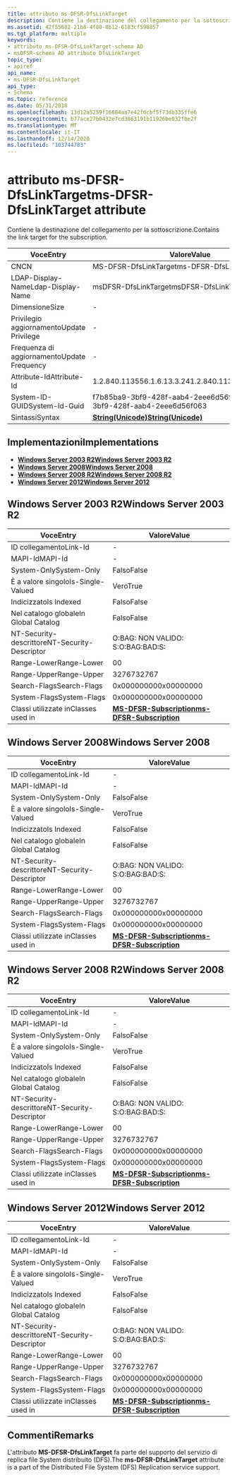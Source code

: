 ```yaml
---
title: attributo ms-DFSR-DfsLinkTarget
description: Contiene la destinazione del collegamento per la sottoscrizione.
ms.assetid: 42f55602-21b8-4f80-8b12-6183cf598857
ms.tgt_platform: multiple
keywords:
- attributo ms-DFSR-DfsLinkTarget-schema AD
- msDFSR-schema AD attributo DfsLinkTarget
topic_type:
- apiref
api_name:
- ms-DFSR-DfsLinkTarget
api_type:
- Schema
ms.topic: reference
ms.date: 05/31/2018
ms.openlocfilehash: 13d12a5259f16684aa7e42f6cbf5f73db335ffe6
ms.sourcegitcommit: b77ace27b0432e7cd3863191b11926be032fbe2f
ms.translationtype: MT
ms.contentlocale: it-IT
ms.lasthandoff: 12/14/2020
ms.locfileid: "103744783"
---
```

# <a name="ms-dfsr-dfslinktarget-attribute"></a><span data-ttu-id="28365-105">attributo ms-DFSR-DfsLinkTarget</span><span class="sxs-lookup"><span data-stu-id="28365-105">ms-DFSR-DfsLinkTarget attribute</span></span>

<span data-ttu-id="28365-106">Contiene la destinazione del collegamento per la sottoscrizione.</span><span class="sxs-lookup"><span data-stu-id="28365-106">Contains the link target for the subscription.</span></span>



| <span data-ttu-id="28365-107">Voce</span><span class="sxs-lookup"><span data-stu-id="28365-107">Entry</span></span> | <span data-ttu-id="28365-108">Valore</span><span class="sxs-lookup"><span data-stu-id="28365-108">Value</span></span> |
|-------------------|---------------------------------------------|
| <span data-ttu-id="28365-109">CN</span><span class="sxs-lookup"><span data-stu-id="28365-109">CN</span></span>                | <span data-ttu-id="28365-110">MS-DFSR-DfsLinkTarget</span><span class="sxs-lookup"><span data-stu-id="28365-110">ms-DFSR-DfsLinkTarget</span></span>                       |
| <span data-ttu-id="28365-111">LDAP-Display-Name</span><span class="sxs-lookup"><span data-stu-id="28365-111">Ldap-Display-Name</span></span> | <span data-ttu-id="28365-112">msDFSR-DfsLinkTarget</span><span class="sxs-lookup"><span data-stu-id="28365-112">msDFSR-DfsLinkTarget</span></span>                        |
| <span data-ttu-id="28365-113">Dimensione</span><span class="sxs-lookup"><span data-stu-id="28365-113">Size</span></span>              | \-                                          |
| <span data-ttu-id="28365-114">Privilegio aggiornamento</span><span class="sxs-lookup"><span data-stu-id="28365-114">Update Privilege</span></span>  | \-                                          |
| <span data-ttu-id="28365-115">Frequenza di aggiornamento</span><span class="sxs-lookup"><span data-stu-id="28365-115">Update Frequency</span></span>  | \-                                          |
| <span data-ttu-id="28365-116">Attribute-Id</span><span class="sxs-lookup"><span data-stu-id="28365-116">Attribute-Id</span></span>      | <span data-ttu-id="28365-117">1.2.840.113556.1.6.13.3.24</span><span class="sxs-lookup"><span data-stu-id="28365-117">1.2.840.113556.1.6.13.3.24</span></span>                  |
| <span data-ttu-id="28365-118">System-ID-GUID</span><span class="sxs-lookup"><span data-stu-id="28365-118">System-Id-Guid</span></span>    | <span data-ttu-id="28365-119">f7b85ba9-3bf9-428f-aab4-2eee6d56f063</span><span class="sxs-lookup"><span data-stu-id="28365-119">f7b85ba9-3bf9-428f-aab4-2eee6d56f063</span></span>        |
| <span data-ttu-id="28365-120">Sintassi</span><span class="sxs-lookup"><span data-stu-id="28365-120">Syntax</span></span>            | [<span data-ttu-id="28365-121">**String(Unicode)**</span><span class="sxs-lookup"><span data-stu-id="28365-121">**String(Unicode)**</span></span>](s-string-unicode.md) |



## <a name="implementations"></a><span data-ttu-id="28365-122">Implementazioni</span><span class="sxs-lookup"><span data-stu-id="28365-122">Implementations</span></span>

-   [<span data-ttu-id="28365-123">**Windows Server 2003 R2**</span><span class="sxs-lookup"><span data-stu-id="28365-123">**Windows Server 2003 R2**</span></span>](#windows-server-2003-r2)
-   [<span data-ttu-id="28365-124">**Windows Server 2008**</span><span class="sxs-lookup"><span data-stu-id="28365-124">**Windows Server 2008**</span></span>](#windows-server-2008)
-   [<span data-ttu-id="28365-125">**Windows Server 2008 R2**</span><span class="sxs-lookup"><span data-stu-id="28365-125">**Windows Server 2008 R2**</span></span>](#windows-server-2008-r2)
-   [<span data-ttu-id="28365-126">**Windows Server 2012**</span><span class="sxs-lookup"><span data-stu-id="28365-126">**Windows Server 2012**</span></span>](#windows-server-2012)

## <a name="windows-server-2003-r2"></a><span data-ttu-id="28365-127">Windows Server 2003 R2</span><span class="sxs-lookup"><span data-stu-id="28365-127">Windows Server 2003 R2</span></span>



| <span data-ttu-id="28365-128">Voce</span><span class="sxs-lookup"><span data-stu-id="28365-128">Entry</span></span> | <span data-ttu-id="28365-129">Valore</span><span class="sxs-lookup"><span data-stu-id="28365-129">Value</span></span> |
|------------------------|------------------------------------------------------------------|
| <span data-ttu-id="28365-130">ID collegamento</span><span class="sxs-lookup"><span data-stu-id="28365-130">Link-Id</span></span>                | \-                                                               |
| <span data-ttu-id="28365-131">MAPI-Id</span><span class="sxs-lookup"><span data-stu-id="28365-131">MAPI-Id</span></span>                | \-                                                               |
| <span data-ttu-id="28365-132">System-Only</span><span class="sxs-lookup"><span data-stu-id="28365-132">System-Only</span></span>            | <span data-ttu-id="28365-133">Falso</span><span class="sxs-lookup"><span data-stu-id="28365-133">False</span></span>                                                            |
| <span data-ttu-id="28365-134">È a valore singolo</span><span class="sxs-lookup"><span data-stu-id="28365-134">Is-Single-Valued</span></span>       | <span data-ttu-id="28365-135">Vero</span><span class="sxs-lookup"><span data-stu-id="28365-135">True</span></span>                                                             |
| <span data-ttu-id="28365-136">Indicizzato</span><span class="sxs-lookup"><span data-stu-id="28365-136">Is Indexed</span></span>             | <span data-ttu-id="28365-137">Falso</span><span class="sxs-lookup"><span data-stu-id="28365-137">False</span></span>                                                            |
| <span data-ttu-id="28365-138">Nel catalogo globale</span><span class="sxs-lookup"><span data-stu-id="28365-138">In Global Catalog</span></span>      | <span data-ttu-id="28365-139">Falso</span><span class="sxs-lookup"><span data-stu-id="28365-139">False</span></span>                                                            |
| <span data-ttu-id="28365-140">NT-Security-descrittore</span><span class="sxs-lookup"><span data-stu-id="28365-140">NT-Security-Descriptor</span></span> | <span data-ttu-id="28365-141">O:BAG: NON VALIDO: S:</span><span class="sxs-lookup"><span data-stu-id="28365-141">O:BAG:BAD:S:</span></span>                                                     |
| <span data-ttu-id="28365-142">Range-Lower</span><span class="sxs-lookup"><span data-stu-id="28365-142">Range-Lower</span></span>            | <span data-ttu-id="28365-143">0</span><span class="sxs-lookup"><span data-stu-id="28365-143">0</span></span>                                                                |
| <span data-ttu-id="28365-144">Range-Upper</span><span class="sxs-lookup"><span data-stu-id="28365-144">Range-Upper</span></span>            | <span data-ttu-id="28365-145">32767</span><span class="sxs-lookup"><span data-stu-id="28365-145">32767</span></span>                                                            |
| <span data-ttu-id="28365-146">Search-Flags</span><span class="sxs-lookup"><span data-stu-id="28365-146">Search-Flags</span></span>           | <span data-ttu-id="28365-147">0x00000000</span><span class="sxs-lookup"><span data-stu-id="28365-147">0x00000000</span></span>                                                       |
| <span data-ttu-id="28365-148">System-Flags</span><span class="sxs-lookup"><span data-stu-id="28365-148">System-Flags</span></span>           | <span data-ttu-id="28365-149">0x00000000</span><span class="sxs-lookup"><span data-stu-id="28365-149">0x00000000</span></span>                                                       |
| <span data-ttu-id="28365-150">Classi utilizzate in</span><span class="sxs-lookup"><span data-stu-id="28365-150">Classes used in</span></span>        | [<span data-ttu-id="28365-151">**MS-DFSR-Subscription**</span><span class="sxs-lookup"><span data-stu-id="28365-151">**ms-DFSR-Subscription**</span></span>](c-msdfsr-subscription.md)<br/> |



## <a name="windows-server-2008"></a><span data-ttu-id="28365-152">Windows Server 2008</span><span class="sxs-lookup"><span data-stu-id="28365-152">Windows Server 2008</span></span>



| <span data-ttu-id="28365-153">Voce</span><span class="sxs-lookup"><span data-stu-id="28365-153">Entry</span></span> | <span data-ttu-id="28365-154">Valore</span><span class="sxs-lookup"><span data-stu-id="28365-154">Value</span></span> |
|------------------------|------------------------------------------------------------------|
| <span data-ttu-id="28365-155">ID collegamento</span><span class="sxs-lookup"><span data-stu-id="28365-155">Link-Id</span></span>                | \-                                                               |
| <span data-ttu-id="28365-156">MAPI-Id</span><span class="sxs-lookup"><span data-stu-id="28365-156">MAPI-Id</span></span>                | \-                                                               |
| <span data-ttu-id="28365-157">System-Only</span><span class="sxs-lookup"><span data-stu-id="28365-157">System-Only</span></span>            | <span data-ttu-id="28365-158">Falso</span><span class="sxs-lookup"><span data-stu-id="28365-158">False</span></span>                                                            |
| <span data-ttu-id="28365-159">È a valore singolo</span><span class="sxs-lookup"><span data-stu-id="28365-159">Is-Single-Valued</span></span>       | <span data-ttu-id="28365-160">Vero</span><span class="sxs-lookup"><span data-stu-id="28365-160">True</span></span>                                                             |
| <span data-ttu-id="28365-161">Indicizzato</span><span class="sxs-lookup"><span data-stu-id="28365-161">Is Indexed</span></span>             | <span data-ttu-id="28365-162">Falso</span><span class="sxs-lookup"><span data-stu-id="28365-162">False</span></span>                                                            |
| <span data-ttu-id="28365-163">Nel catalogo globale</span><span class="sxs-lookup"><span data-stu-id="28365-163">In Global Catalog</span></span>      | <span data-ttu-id="28365-164">Falso</span><span class="sxs-lookup"><span data-stu-id="28365-164">False</span></span>                                                            |
| <span data-ttu-id="28365-165">NT-Security-descrittore</span><span class="sxs-lookup"><span data-stu-id="28365-165">NT-Security-Descriptor</span></span> | <span data-ttu-id="28365-166">O:BAG: NON VALIDO: S:</span><span class="sxs-lookup"><span data-stu-id="28365-166">O:BAG:BAD:S:</span></span>                                                     |
| <span data-ttu-id="28365-167">Range-Lower</span><span class="sxs-lookup"><span data-stu-id="28365-167">Range-Lower</span></span>            | <span data-ttu-id="28365-168">0</span><span class="sxs-lookup"><span data-stu-id="28365-168">0</span></span>                                                                |
| <span data-ttu-id="28365-169">Range-Upper</span><span class="sxs-lookup"><span data-stu-id="28365-169">Range-Upper</span></span>            | <span data-ttu-id="28365-170">32767</span><span class="sxs-lookup"><span data-stu-id="28365-170">32767</span></span>                                                            |
| <span data-ttu-id="28365-171">Search-Flags</span><span class="sxs-lookup"><span data-stu-id="28365-171">Search-Flags</span></span>           | <span data-ttu-id="28365-172">0x00000000</span><span class="sxs-lookup"><span data-stu-id="28365-172">0x00000000</span></span>                                                       |
| <span data-ttu-id="28365-173">System-Flags</span><span class="sxs-lookup"><span data-stu-id="28365-173">System-Flags</span></span>           | <span data-ttu-id="28365-174">0x00000000</span><span class="sxs-lookup"><span data-stu-id="28365-174">0x00000000</span></span>                                                       |
| <span data-ttu-id="28365-175">Classi utilizzate in</span><span class="sxs-lookup"><span data-stu-id="28365-175">Classes used in</span></span>        | [<span data-ttu-id="28365-176">**MS-DFSR-Subscription**</span><span class="sxs-lookup"><span data-stu-id="28365-176">**ms-DFSR-Subscription**</span></span>](c-msdfsr-subscription.md)<br/> |



## <a name="windows-server-2008-r2"></a><span data-ttu-id="28365-177">Windows Server 2008 R2</span><span class="sxs-lookup"><span data-stu-id="28365-177">Windows Server 2008 R2</span></span>



| <span data-ttu-id="28365-178">Voce</span><span class="sxs-lookup"><span data-stu-id="28365-178">Entry</span></span> | <span data-ttu-id="28365-179">Valore</span><span class="sxs-lookup"><span data-stu-id="28365-179">Value</span></span> |
|------------------------|------------------------------------------------------------------|
| <span data-ttu-id="28365-180">ID collegamento</span><span class="sxs-lookup"><span data-stu-id="28365-180">Link-Id</span></span>                | \-                                                               |
| <span data-ttu-id="28365-181">MAPI-Id</span><span class="sxs-lookup"><span data-stu-id="28365-181">MAPI-Id</span></span>                | \-                                                               |
| <span data-ttu-id="28365-182">System-Only</span><span class="sxs-lookup"><span data-stu-id="28365-182">System-Only</span></span>            | <span data-ttu-id="28365-183">Falso</span><span class="sxs-lookup"><span data-stu-id="28365-183">False</span></span>                                                            |
| <span data-ttu-id="28365-184">È a valore singolo</span><span class="sxs-lookup"><span data-stu-id="28365-184">Is-Single-Valued</span></span>       | <span data-ttu-id="28365-185">Vero</span><span class="sxs-lookup"><span data-stu-id="28365-185">True</span></span>                                                             |
| <span data-ttu-id="28365-186">Indicizzato</span><span class="sxs-lookup"><span data-stu-id="28365-186">Is Indexed</span></span>             | <span data-ttu-id="28365-187">Falso</span><span class="sxs-lookup"><span data-stu-id="28365-187">False</span></span>                                                            |
| <span data-ttu-id="28365-188">Nel catalogo globale</span><span class="sxs-lookup"><span data-stu-id="28365-188">In Global Catalog</span></span>      | <span data-ttu-id="28365-189">Falso</span><span class="sxs-lookup"><span data-stu-id="28365-189">False</span></span>                                                            |
| <span data-ttu-id="28365-190">NT-Security-descrittore</span><span class="sxs-lookup"><span data-stu-id="28365-190">NT-Security-Descriptor</span></span> | <span data-ttu-id="28365-191">O:BAG: NON VALIDO: S:</span><span class="sxs-lookup"><span data-stu-id="28365-191">O:BAG:BAD:S:</span></span>                                                     |
| <span data-ttu-id="28365-192">Range-Lower</span><span class="sxs-lookup"><span data-stu-id="28365-192">Range-Lower</span></span>            | <span data-ttu-id="28365-193">0</span><span class="sxs-lookup"><span data-stu-id="28365-193">0</span></span>                                                                |
| <span data-ttu-id="28365-194">Range-Upper</span><span class="sxs-lookup"><span data-stu-id="28365-194">Range-Upper</span></span>            | <span data-ttu-id="28365-195">32767</span><span class="sxs-lookup"><span data-stu-id="28365-195">32767</span></span>                                                            |
| <span data-ttu-id="28365-196">Search-Flags</span><span class="sxs-lookup"><span data-stu-id="28365-196">Search-Flags</span></span>           | <span data-ttu-id="28365-197">0x00000000</span><span class="sxs-lookup"><span data-stu-id="28365-197">0x00000000</span></span>                                                       |
| <span data-ttu-id="28365-198">System-Flags</span><span class="sxs-lookup"><span data-stu-id="28365-198">System-Flags</span></span>           | <span data-ttu-id="28365-199">0x00000000</span><span class="sxs-lookup"><span data-stu-id="28365-199">0x00000000</span></span>                                                       |
| <span data-ttu-id="28365-200">Classi utilizzate in</span><span class="sxs-lookup"><span data-stu-id="28365-200">Classes used in</span></span>        | [<span data-ttu-id="28365-201">**MS-DFSR-Subscription**</span><span class="sxs-lookup"><span data-stu-id="28365-201">**ms-DFSR-Subscription**</span></span>](c-msdfsr-subscription.md)<br/> |



## <a name="windows-server-2012"></a><span data-ttu-id="28365-202">Windows Server 2012</span><span class="sxs-lookup"><span data-stu-id="28365-202">Windows Server 2012</span></span>



| <span data-ttu-id="28365-203">Voce</span><span class="sxs-lookup"><span data-stu-id="28365-203">Entry</span></span> | <span data-ttu-id="28365-204">Valore</span><span class="sxs-lookup"><span data-stu-id="28365-204">Value</span></span> |
|------------------------|------------------------------------------------------------------|
| <span data-ttu-id="28365-205">ID collegamento</span><span class="sxs-lookup"><span data-stu-id="28365-205">Link-Id</span></span>                | \-                                                               |
| <span data-ttu-id="28365-206">MAPI-Id</span><span class="sxs-lookup"><span data-stu-id="28365-206">MAPI-Id</span></span>                | \-                                                               |
| <span data-ttu-id="28365-207">System-Only</span><span class="sxs-lookup"><span data-stu-id="28365-207">System-Only</span></span>            | <span data-ttu-id="28365-208">Falso</span><span class="sxs-lookup"><span data-stu-id="28365-208">False</span></span>                                                            |
| <span data-ttu-id="28365-209">È a valore singolo</span><span class="sxs-lookup"><span data-stu-id="28365-209">Is-Single-Valued</span></span>       | <span data-ttu-id="28365-210">Vero</span><span class="sxs-lookup"><span data-stu-id="28365-210">True</span></span>                                                             |
| <span data-ttu-id="28365-211">Indicizzato</span><span class="sxs-lookup"><span data-stu-id="28365-211">Is Indexed</span></span>             | <span data-ttu-id="28365-212">Falso</span><span class="sxs-lookup"><span data-stu-id="28365-212">False</span></span>                                                            |
| <span data-ttu-id="28365-213">Nel catalogo globale</span><span class="sxs-lookup"><span data-stu-id="28365-213">In Global Catalog</span></span>      | <span data-ttu-id="28365-214">Falso</span><span class="sxs-lookup"><span data-stu-id="28365-214">False</span></span>                                                            |
| <span data-ttu-id="28365-215">NT-Security-descrittore</span><span class="sxs-lookup"><span data-stu-id="28365-215">NT-Security-Descriptor</span></span> | <span data-ttu-id="28365-216">O:BAG: NON VALIDO: S:</span><span class="sxs-lookup"><span data-stu-id="28365-216">O:BAG:BAD:S:</span></span>                                                     |
| <span data-ttu-id="28365-217">Range-Lower</span><span class="sxs-lookup"><span data-stu-id="28365-217">Range-Lower</span></span>            | <span data-ttu-id="28365-218">0</span><span class="sxs-lookup"><span data-stu-id="28365-218">0</span></span>                                                                |
| <span data-ttu-id="28365-219">Range-Upper</span><span class="sxs-lookup"><span data-stu-id="28365-219">Range-Upper</span></span>            | <span data-ttu-id="28365-220">32767</span><span class="sxs-lookup"><span data-stu-id="28365-220">32767</span></span>                                                            |
| <span data-ttu-id="28365-221">Search-Flags</span><span class="sxs-lookup"><span data-stu-id="28365-221">Search-Flags</span></span>           | <span data-ttu-id="28365-222">0x00000000</span><span class="sxs-lookup"><span data-stu-id="28365-222">0x00000000</span></span>                                                       |
| <span data-ttu-id="28365-223">System-Flags</span><span class="sxs-lookup"><span data-stu-id="28365-223">System-Flags</span></span>           | <span data-ttu-id="28365-224">0x00000000</span><span class="sxs-lookup"><span data-stu-id="28365-224">0x00000000</span></span>                                                       |
| <span data-ttu-id="28365-225">Classi utilizzate in</span><span class="sxs-lookup"><span data-stu-id="28365-225">Classes used in</span></span>        | [<span data-ttu-id="28365-226">**MS-DFSR-Subscription**</span><span class="sxs-lookup"><span data-stu-id="28365-226">**ms-DFSR-Subscription**</span></span>](c-msdfsr-subscription.md)<br/> |



## <a name="remarks"></a><span data-ttu-id="28365-227">Commenti</span><span class="sxs-lookup"><span data-stu-id="28365-227">Remarks</span></span>

<span data-ttu-id="28365-228">L'attributo **MS-DFSR-DfsLinkTarget** fa parte del supporto del servizio di replica file System distribuito (DFS).</span><span class="sxs-lookup"><span data-stu-id="28365-228">The **ms-DFSR-DfsLinkTarget** attribute is a part of the Distributed File System (DFS) Replication service support.</span></span>

 

 





